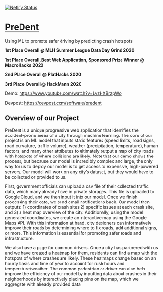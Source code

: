 [![Netlify Status](https://api.netlify.com/api/v1/badges/c0638b06-ddad-4e28-b0dc-3b8857938ee5/deploy-status)](https://app.netlify.com/sites/predent/deploys)

# [PreDent](https://predent.tech/)

Using ML to promote safer driving by predicting crash hotspots

**1st Place Overall @ MLH Summer League Data Day Grind 2020**

**1st Place Overall, Best Web Application, Sponsored Prize Winner @ MacroHacks 2020**

**2nd Place Overall @ PlatHacks 2020**

**3rd Place Overall @ HackMann 2020**

Demo: https://www.youtube.com/watch?v=LvzHXBrzpWo

Devpost: https://devpost.com/software/predent

## Overview of our Project

PreDent is a unique progressive web application that identifies the accident-prone areas of a city through machine learning. The core of our project is an ML model that inputs static features (speed limits, road signs, road curvature, traffic volume), weather (precipitation, temperature), human factors, and many other attributes to ultimately output a map of city roads with hotspots of where collisions are likely. Note that our demo shows the process, but because our model is incredibly complex and large, the only way for us to deploy our model is to get access to expensive, high-powered servers. Our model will work on any city’s dataset, but they would have to be collected or provided to us.

First, government officials can upload a csv file of their collected traffic data, which many already have in private storages. This file is uploaded to Google Cloud, and we then input it into our model. Once we finish processing their data, we send email notifications back. Our model then outputs: 1) coordinates of crash sites 2) specific issues at each crash site, and 3) a heat map overview of the city. Additionally, using the model generated coordinates, we create an interactive map using the Google Maps API. With this information at hand, city designers can informatively improve their roads by determining where to fix roads, add additional signs, or more. This information is essential for promoting safer roads and infrastructure. 

We also have a page for common drivers. Once a city has partnered with us and we have created a heatmap for them, residents can find a map with the hotspots of where crashes are likely. These heatmaps change based on an hourly basis and time of year to account for rush hours and temperature/weather.  The common pedestrian or driver can also help improve the efficiency of our model by inputting data about crashes in their neighborhoods by interactively placing pins on the map, which we aggregate with already provided data. 


